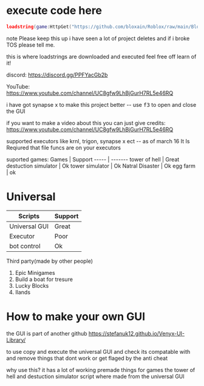 # execute code here

```lua
loadstring(game:HttpGet("https://github.com/bloxain/Roblox/raw/main/Bloxhub.Lua"))()
```
note Please keep this up i have seen a lot of project deletes and if i broke TOS please tell me.

this is where loadstrings are downloaded and executed feel free off learn of it!

discord: https://discord.gg/PPFYacGb2b

YouTube: https://www.youtube.com/channel/UC8gfw9LhBjGurH7RL5e46RQ

i have got synapse x to make this project better -- use <kbd>f3</kbd> to open and close the GUI

if you want to make a video about this you can just give credits: https://www.youtube.com/channel/UC8gfw9LhBjGurH7RL5e46RQ

supported executors like krnl, trigon, synapse x ect -- as of march 16 It Is Reqiured that file funcs are on your executors

suported games:
Games | Support
----- | -------
tower of hell | Great
destuction simulator | Ok
tower simulator | Ok
Natral Disaster | Ok
egg farm | ok

# Universal
Scripts | Support
----- | -------
Universal GUI | Great
Executor | Poor
bot control | Ok

Third party(made by other people)

1. Epic Minigames
2. Build a boat for tresure
3. Lucky Blocks
4. Ilands

# How to make your own GUI


the GUI is part of another github https://stefanuk12.github.io/Venyx-UI-Library/

to use copy and execute the universal GUI and check its compatable with and remove things that dont work or get flaged by the anti cheat

why use this?
it has a lot of working premade things for games the tower of hell and destuction simulator script where made from the universal GUI
